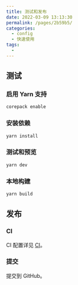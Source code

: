 ```yaml
---
title: 测试和发布
date: 2022-03-09 13:13:30
permalink: /pages/2b59b5/
categories:
  - config
  - 快速使用
tags:
  -
---
```


<!-- more -->

## 测试

### 启用 Yarn 支持

```bash
corepack enable
```

### 安装依赖

```bash
yarn install
```

### 测试和预览

```bash
yarn dev
```

### 本地构建

```bash
yarn build
```

## 发布

### CI

CI 配置详见 [CI](/ci/)。

### 提交

提交到 GitHub。
